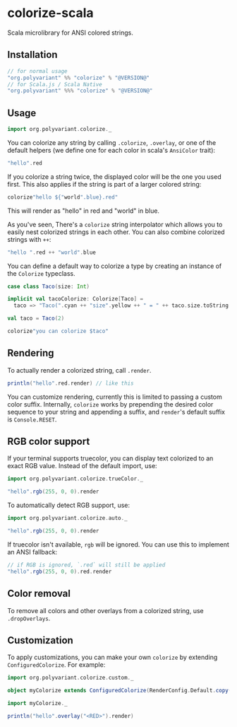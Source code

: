 # colorize-scala

Scala microlibrary for ANSI colored strings.

## Installation

```scala
// for normal usage
"org.polyvariant" %% "colorize" % "@VERSION@"
// for Scala.js / Scala Native
"org.polyvariant" %%% "colorize" % "@VERSION@"
```

## Usage

```scala mdoc
import org.polyvariant.colorize._
```

You can colorize any string by calling `.colorize`, `.overlay`, or one of the default helpers (we define one for each color in scala's `AnsiColor` trait):

```scala mdoc
"hello".red
```

If you colorize a string twice, the displayed color will be the one you used first.
This also applies if the string is part of a larger colored string:

```scala mdoc
colorize"hello ${"world".blue}.red"
```

This will render as "hello" in red and "world" in blue.

As you've seen, There's a `colorize` string interpolator which allows you to easily nest colorized strings in each other.
You can also combine colorized strings with `++`:

```scala mdoc
"hello ".red ++ "world".blue
```

You can define a default way to colorize a type by creating an instance of the `Colorize` typeclass.

```scala mdoc:silent
case class Taco(size: Int)

implicit val tacoColorize: Colorize[Taco] =
  taco => "Taco(".cyan ++ "size".yellow ++ " = " ++ taco.size.toString.red ++ ")".cyan

val taco = Taco(2)

colorize"you can colorize $taco"
```

## Rendering

To actually render a colorized string, call `.render`.

```scala mdoc:silent
println("hello".red.render) // like this
```

You can customize rendering, currently this is limited to passing a custom color suffix.
Internally, `colorize` works by prepending the desired color sequence to your string and appending a suffix, and `render`'s default suffix is `Console.RESET`.

## RGB color support

If your terminal supports truecolor, you can display text colorized to an exact RGB value.
Instead of the default import, use:

```scala mdoc:reset
import org.polyvariant.colorize.trueColor._

"hello".rgb(255, 0, 0).render
```

To automatically detect RGB support, use:

```scala mdoc:reset:silent
import org.polyvariant.colorize.auto._

"hello".rgb(255, 0, 0).render
```

If truecolor isn't available, `rgb` will be ignored. You can use this to implement an ANSI fallback:

```scala mdoc:silent
// if RGB is ignored, `.red` will still be applied
"hello".rgb(255, 0, 0).red.render
```


## Color removal

To remove all colors and other overlays from a colorized string, use `.dropOverlays`.

## Customization

To apply customizations, you can make your own `colorize` by extending `ConfiguredColorize`. For example:

```scala mdoc:reset
import org.polyvariant.colorize.custom._

object myColorize extends ConfiguredColorize(RenderConfig.Default.copy(resetString = "<RESET>"))

import myColorize._

println("hello".overlay("<RED>").render)
```
